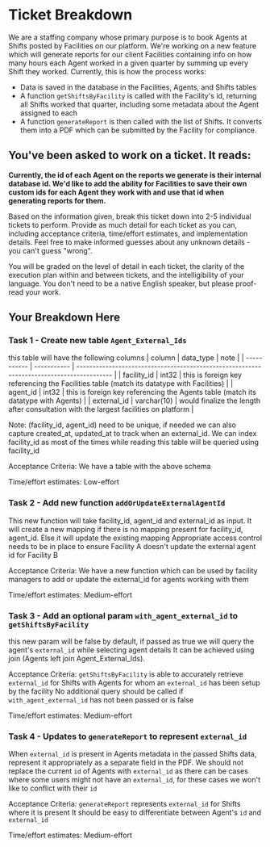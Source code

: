 # Ticket Breakdown
We are a staffing company whose primary purpose is to book Agents at Shifts posted by Facilities on our platform. We're working on a new feature which will generate reports for our client Facilities containing info on how many hours each Agent worked in a given quarter by summing up every Shift they worked. Currently, this is how the process works:

- Data is saved in the database in the Facilities, Agents, and Shifts tables
- A function `getShiftsByFacility` is called with the Facility's id, returning all Shifts worked that quarter, including some metadata about the Agent assigned to each
- A function `generateReport` is then called with the list of Shifts. It converts them into a PDF which can be submitted by the Facility for compliance.

## You've been asked to work on a ticket. It reads:

**Currently, the id of each Agent on the reports we generate is their internal database id. We'd like to add the ability for Facilities to save their own custom ids for each Agent they work with and use that id when generating reports for them.**


Based on the information given, break this ticket down into 2-5 individual tickets to perform. Provide as much detail for each ticket as you can, including acceptance criteria, time/effort estimates, and implementation details. Feel free to make informed guesses about any unknown details - you can't guess "wrong".


You will be graded on the level of detail in each ticket, the clarity of the execution plan within and between tickets, and the intelligibility of your language. You don't need to be a native English speaker, but please proof-read your work.

## Your Breakdown Here

### Task 1 - Create new table `Agent_External_Ids`

this table will have the following columns
| column      | data_type   | note                                                                                      |
| ----------- | ----------- | ----------------------------------------------------------------------------------------- |
| facility_id | int32       | this is foreign key referencing the Facilities table (match its datatype with Facilities) |
| agent_id    | int32       | this is foreign key referencing the Agents table (match its datatype with Agents)         |
| external_id | varchar(10) | would finalize the length after consultation with the largest facilities on platform      |

Note: (facility_id, agent_id) need to be unique, if needed we can also capture created_at, updated_at to track when an external_id. We can index facility_id as most of the times while reading this table will be queried using facility_id

Acceptance Criteria:
We have a table with the above schema

Time/effort estimates:
Low-effort

### Task 2 - Add new function `addOrUpdateExternalAgentId`

This new function will take facility_id, agent_id and external_id as input.
It will create a new mapping if there is no mapping present for facility_id, agent_id. Else it will update the existing mapping
Appropriate access control needs to be in place to ensure Facility A doesn't update the external agent id for Facility B

Acceptance Criteria:
We have a new function which can be used by facility managers to add or update the external_id for agents working with them

Time/effort estimates:
Medium-effort


### Task 3 - Add an optional param `with_agent_external_id` to `getShiftsByFacility`

this new param will be false by default, if passed as true we will query the agent's `external_id` while selecting agent details
It can be achieved using join (Agents left join Agent_External_Ids).

Acceptance Criteria:
`getShiftsByFacility` is able to accurately retrieve `external_id` for Shifts with Agents for whom an `external_id` has been setup by the facility
No additional query should be called if `with_agent_external_id` has not been passed or is false

Time/effort estimates:
Medium-effort

### Task 4 - Updates to `generateReport` to represent `external_id`

When `external_id` is present in Agents metadata in the passed Shifts data, represent it appropriately as a separate field in the PDF.
We should not replace the current `id` of Agents with `external_id` as there can be cases where some users might not have an `external_id`, for these cases we won't like to conflict with their `id`

Acceptance Criteria:
`generateReport` represents `external_id` for Shifts where it is present
It should be easy to differentiate between Agent's `id` and `external_id`

Time/effort estimates:
Medium-effort
